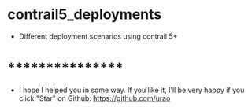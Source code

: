 # contrail5_deployments

- Different deployment scenarios using contrail 5+




# ***************
- I hope I helped you in some way. If you like it, I'll be very happy if you click "Star" on Github:
https://github.com/urao
